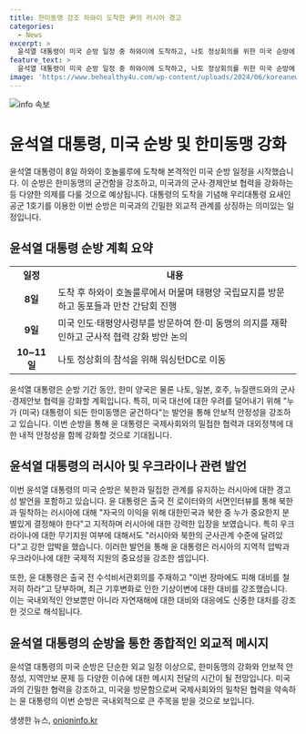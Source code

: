 ```yaml
---
title: 한미동맹 강조 하와이 도착한 尹의 러시아 경고
categories:
  - News
excerpt: >
  윤석열 대통령이 미국 순방 일정 중 하와이에 도착하고, 나토 정상회의를 위한 미국 순방에 앞서 외신과의 인터뷰를 통해 한미동맹 굳건함과 러시아에 대한 경고성 발언을 전했다. 또한, 미국 인도·태평양사령부를 방문하여 한·미 동맹에 대한 의지를 재확인할 예정이며, 미국 대선과 기후변화에 대한 대비를 당부했다. 미국 순방을 통해 한미 양국뿐만 아니라 나토, 일본, 호주, 뉴질랜드와의 군사·경제안보 협력을 강화할 계획이다.
feature_text: >
  윤석열 대통령이 미국 순방 일정 중 하와이에 도착하고, 나토 정상회의를 위한 미국 순방에 앞서 외신과의 인터뷰를 통해 한미동맹 굳건함과 러시아에 대한 경고성 발언을 전했다. 또한, 미국 인도·태평양사령부를 방문하여 한·미 동맹에 대한 의지를 재확인할 예정이며, 미국 대선과 기후변화에 대한 대비를 당부했다. 미국 순방을 통해 한미 양국뿐만 아니라 나토, 일본, 호주, 뉴질랜드와의 군사·경제안보 협력을 강화할 계획이다.
image: 'https://www.behealthy4u.com/wp-content/uploads/2024/06/koreanews.jpg'
---
```


<p><img src="https://www.behealthy4u.com/wp-content/uploads/2024/06/koreanews.jpg" alt="info 속보" /></p>

<h1>윤석열 대통령, 미국 순방 및 한미동맹 강화</h1>

<p data-ke-size="size16">윤석열 대통령이 8일 하와이 호놀룰루에 도착해 본격적인 미국 순방 일정을 시작했습니다. 이 순방은 한미동맹의 굳건함을 강조하고, 미국과의 군사·경제안보 협력을 강화하는 등 다양한 의제를 다룰 것으로 예상됩니다. 대통령의 도착을 기념해 우리대통령 요새인 공군 1호기를 이용한 이번 순방은 미국과의 긴밀한 외교적 관계를 상징하는 의미있는 일정입니다.</p>

<h2 data-ke-size="size26">윤석열 대통령 순방 계획 요약</h2>

<table>
<tbody>
<tr>
<td style="text-align: center; height: 17px;"><b>일정</b></td>
<td style="text-align: center; height: 17px;"><b>내용</b></td>
</tr>
<tr>
<td style="text-align: center; height: 17px;"><b>8일</b></td>
<td>도착 후 하와이 호놀룰루에서 머물며 태평양 국립묘지를 방문하고 동포들과 만찬 간담회 진행</td>
</tr>
<tr>
<td style="text-align: center; height: 17px;"><b>9일</b></td>
<td>미국 인도·태평양사령부를 방문하여 한·미 동맹의 의지를 재확인하고 군사적 협력 강화 방안 논의</td>
</tr>
<tr>
<td style="text-align: center; height: 17px;"><b>10~11일</b></td>
<td>나토 정상회의 참석을 위해 워싱턴DC로 이동</td>
</tr>
</tbody>
</table>

<p data-ke-size="size16">윤석열 대통령은 순방 기간 동안, 한미 양국은 물론 나토, 일본, 호주, 뉴질랜드와의 군사·경제안보 협력을 강화할 계획입니다. 특히, 미국 대선에 대한 우려를 덜어내기 위해 "누가 (미국) 대통령이 되든 한미동맹은 굳건하다"는 발언을 통해 안보적 안정성을 강조하고 있습니다. 이번 순방을 통해 윤 대통령은 국제사회와의 밀접한 협력과 대외정책에 대한 내적 안정성을 함께 강화할 것으로 기대됩니다.</p>

<h2 data-ke-size="size26">윤석열 대통령의 러시아 및 우크라이나 관련 발언</h2>

<p data-ke-size="size16">이번 윤석열 대통령의 미국 순방은 북한과 밀접한 관계를 유지하는 러시아에 대한 경고성 발언을 포함하고 있습니다. 윤 대통령은 출국 전 로이터와의 서면인터뷰를 통해 북한과 밀착하는 러시아에 대해 "자국의 이익을 위해 대한민국과 북한 중 누가 중요한지 분별있게 결정해야 한다"고 지적하며 러시아에 대한 강력한 입장을 보였습니다. 특히 우크라이나에 대한 무기지원 여부에 대해서도 "러시아와 북한의 군사관계 수준에 달려있다"고 강한 압박을 했습니다. 이러한 발언을 통해 윤 대통령은 러시아의 지역적 압박과 우크라이나에 대한 국제적 지원의 중요성을 강조한 셈입니다.</p>

<p data-ke-size="size16">또한, 윤 대통령은 출국 전 수석비서관회의를 주재하고 "이번 장마에도 피해 대비를 철저히 하라"고 당부하며, 최근 기후변화로 인한 기상이변에 대한 대비를 강조했습니다. 이는 국내외적인 안보뿐만 아니라 자연재해에 대한 대비와 대응에도 신중한 대처를 강조한 것으로 해석됩니다.</p>

<h2 data-ke-size="size26">윤석열 대통령의 순방을 통한 종합적인 외교적 메시지</h2>

<p data-ke-size="size16">윤석열 대통령의 미국 순방은 단순한 외교 일정 이상으로, 한미동맹의 강화와 안보적 안정성, 지역안보 문제 등 다양한 이슈에 대한 메시지 전달의 시간이 될 전망입니다. 미국과의 긴밀한 협력을 강조하고, 미국을 방문함으로써 국제사회와의 밀착된 협력을 약속하는 윤 대통령의 이번 순방은 국내외적으로 큰 주목을 받을 것으로 보입니다.</p>
생생한 뉴스, <a href="https://onioninfo.kr" rel="dofollow">onioninfo.kr</a>


